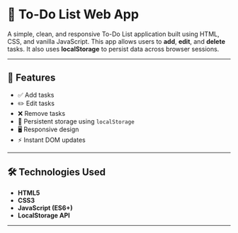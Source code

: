 # 📝 To-Do List Web App

A simple, clean, and responsive To-Do List application built using HTML, CSS, and vanilla JavaScript. This app allows users to **add**, **edit**, and **delete** tasks. It also uses **localStorage** to persist data across browser sessions.

---

## 🚀 Features

- ✅ Add tasks
- ✏️ Edit tasks
- ❌ Remove tasks
- 💾 Persistent storage using `localStorage`
- 🖥️ Responsive design
- ⚡ Instant DOM updates

---

## 🛠️ Technologies Used

- **HTML5**
- **CSS3**
- **JavaScript (ES6+)**
- **LocalStorage API**

---

